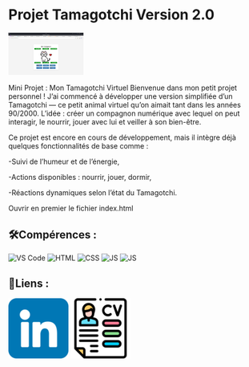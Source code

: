 # Projet Tamagotchi Version 2.0
<img src= "imgTamagotchi.png" width="150"/>

<p>Mini Projet : Mon Tamagotchi Virtuel
Bienvenue dans mon petit projet personnel ! J’ai commencé à développer une version simplifiée d’un Tamagotchi — ce petit animal virtuel qu’on aimait tant dans les années 90/2000. L’idée : créer un compagnon numérique avec lequel on peut interagir, le nourrir, jouer avec lui et veiller à son bien-être.

  Ce projet est encore en cours de développement, mais il intègre déjà quelques fonctionnalités de base comme :

  -Suivi de l’humeur et de l’énergie,

  -Actions disponibles : nourrir, jouer, dormir,

  -Réactions dynamiques selon l’état du Tamagotchi.</p>



<p>Ouvrir en premier le fichier index.html</p>


## 🛠️Compérences :

![VS Code](https://img.shields.io/badge/-VS%20Code-007ACC?style=flat&logo=visual-studio-code&logoColor=white)
![HTML](https://img.shields.io/badge/-HTML-E34F26?style=flat&logo=html5&logoColor=white)
![CSS](https://img.shields.io/badge/-CSS-1572B6?style=flat&logo=css3&logoColor=white)
![JS](https://img.shields.io/badge/Javascript-blue?logo=javascript&logoColor=white)
![JS](https://img.shields.io/badge/PixelBrush-pink?logo=pixelbrush&logoColor=white)


## 🔗Liens :

<a href="https://www.linkedin.com/in/alexismoreau37/"><img width=120px src="linkedin.png"></a>
<a href="CVAlexisMoreauV3.2.pdf"><img width=120px src="IconeCV.png"></a>
